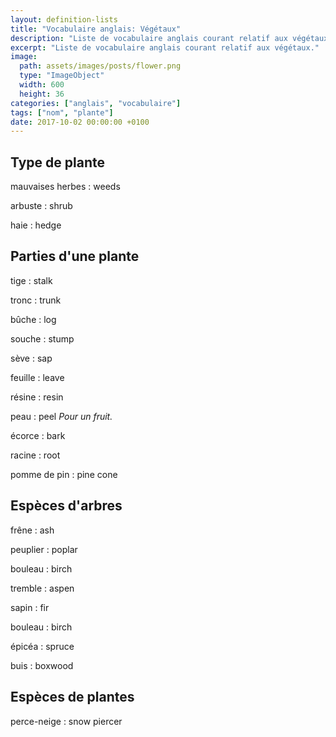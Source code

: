```yaml
---
layout: definition-lists
title: "Vocabulaire anglais: Végétaux"
description: "Liste de vocabulaire anglais courant relatif aux végétaux."
excerpt: "Liste de vocabulaire anglais courant relatif aux végétaux."
image:
  path: assets/images/posts/flower.png
  type: "ImageObject"
  width: 600
  height: 36
categories: ["anglais", "vocabulaire"]
tags: ["nom", "plante"]
date: 2017-10-02 00:00:00 +0100
---
```


## Type de plante

mauvaises herbes
: weeds

arbuste
: shrub

haie
: hedge


## Parties d'une plante

tige
: stalk

tronc
: trunk

bûche
: log

souche
: stump

sève
: sap

feuille
: leave

résine
: resin

peau
: peel
*Pour un fruit.*

écorce
: bark

racine
: root

pomme de pin
: pine cone


## Espèces d'arbres

frêne
: ash

peuplier
: poplar

bouleau
: birch

tremble
: aspen

sapin
: fir

bouleau
: birch

épicéa
: spruce

buis
: boxwood


## Espèces de plantes

perce-neige
: snow piercer
